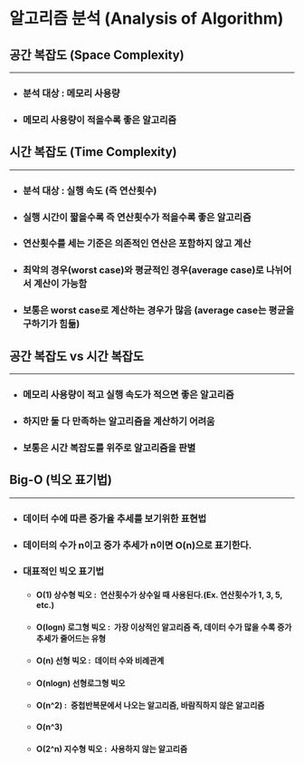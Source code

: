 알고리즘 분석 (Analysis of Algorithm)
====================================
## 공간 복잡도 (Space Complexity)
-----------------------------------
* ### 분석 대상 : 메모리 사용량
* ### 메모리 사용량이 적을수록 좋은 알고리즘

## 시간 복잡도 (Time Complexity)
----------------------------------------
* ### 분석 대상 : **실행 속도** (즉 연산횟수)
* ### 실행 시간이 짧을수록 즉 연산횟수가 적을수록 좋은 알고리즘
* ### 연산횟수를 세는 기준은 의존적인 연산은 포함하지 않고 계산
* ### 최악의 경우(worst case)와 평균적인 경우(average case)로 나뉘어서 계산이 가능함
* ### 보통은 **worst case**로 계산하는 경우가 많음 (average case는 평균을 구하기가 힘듦)

## 공간 복잡도 vs 시간 복잡도
-----------------------------------------
* ### 메모리 사용량이 적고 실행 속도가 적으면 좋은 알고리즘
* ### 하지만 둘 다 만족하는 알고리즘을 계산하기 어려움
* ### 보통은 **시간 복잡도**를 위주로 알고리즘을 판별

## Big-O (빅오 표기법)
-----------------------------------------
* ### 데이터 수에 따른 증가율 추세를 보기위한 표현법
* ### 데이터의 수가 n이고 증가 추세가 n이면 O(n)으로 표기한다.
* ### 대표적인 빅오 표기법
    - #### O(1) 상수형 빅오 :&nbsp; 연산횟수가 상수일 때 사용된다.(Ex. 연산횟수가 1, 3, 5, etc.)
    - #### O(logn) 로그형 빅오 :&nbsp; 가장 이상적인 알고리즘 즉, 데이터 수가 많을 수록 증가 추세가 줄어드는 유형
    - #### O(n) 선형 빅오 :&nbsp; 데이터 수와 비례관계
    - #### O(nlogn) 선형로그형 빅오
    - #### O(n^2) :&nbsp; 중첩반복문에서 나오는 알고리즘, 바람직하지 않은 알고리즘
    - #### O(n^3)
    - #### O(2^n) 지수형 빅오 :&nbsp; 사용하지 않는 알고리즘